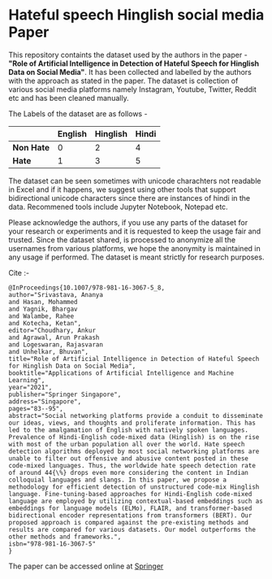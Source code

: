 # Hateful speech Hinglish social media Paper
This repository containts the dataset used by the authors in the paper - **"Role of Artificial Intelligence in Detection of Hateful Speech for Hinglish Data on Social Media"**. It has been collected and labelled by the authors with the approach as stated in the paper. The dataset is collection of various social media platforms namely Instagram, Youtube, Twitter, Reddit etc and has been cleaned manually.


The Labels of the dataset are as follows -

|  | English | Hinglish | Hindi |
|--|--|--|--|
| **Non Hate** | 0 | 2 | 4 |
| **Hate** | 1 | 3 | 5 |

The dataset can be seen sometimes with unicode charachters not readable in Excel and if it happens, we suggest using other tools that support bidirectional unicode characters since there are instances of hindi in the data. Recommened tools include Jupyter Notebook, Notepad etc.

  
Please acknowledge the authors, if you use any parts of the dataset for your research or experiments and it is requested to keep the usage fair and trusted. Since the dataset shared, is processed to anonymize all the usernames from various platforms, we hope the anonymity is maintained in any usage if performed. The dataset is meant strictly for research purposes.
  
Cite :-
   

    @InProceedings{10.1007/978-981-16-3067-5_8,
    author="Srivastava, Ananya
    and Hasan, Mohammed
    and Yagnik, Bhargav
    and Walambe, Rahee
    and Kotecha, Ketan",
    editor="Choudhary, Ankur
    and Agrawal, Arun Prakash
    and Logeswaran, Rajasvaran
    and Unhelkar, Bhuvan",
    title="Role of Artificial Intelligence in Detection of Hateful Speech for Hinglish Data on Social Media",
    booktitle="Applications of Artificial Intelligence and Machine Learning",
    year="2021",
    publisher="Springer Singapore",
    address="Singapore",
    pages="83--95",
    abstract="Social networking platforms provide a conduit to disseminate our ideas, views, and thoughts and proliferate information. This has led to the amalgamation of English with natively spoken languages. Prevalence of Hindi-English code-mixed data (Hinglish) is on the rise with most of the urban population all over the world. Hate speech detection algorithms deployed by most social networking platforms are unable to filter out offensive and abusive content posted in these code-mixed languages. Thus, the worldwide hate speech detection rate of around 44{\%} drops even more considering the content in Indian colloquial languages and slangs. In this paper, we propose a methodology for efficient detection of unstructured code-mix Hinglish language. Fine-tuning-based approaches for Hindi-English code-mixed language are employed by utilizing contextual-based embeddings such as embeddings for language models (ELMo), FLAIR, and transformer-based bidirectional encoder representations from transformers (BERT). Our proposed approach is compared against the pre-existing methods and results are compared for various datasets. Our model outperforms the other methods and frameworks.",
    isbn="978-981-16-3067-5"
    }

The paper can be accessed online at [Springer](https://link.springer.com/chapter/10.1007/978-981-16-3067-5_8)

